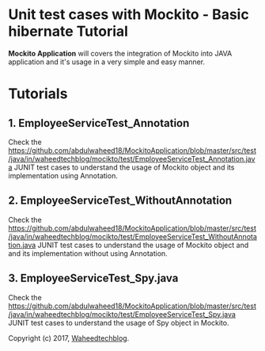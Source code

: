 Unit test cases with Mockito - Basic hibernate Tutorial 
==============================================

**Mockito Application** will covers the integration of Mockito into JAVA application and it's usage in a very simple and easy manner.

# Tutorials

## 1. EmployeeServiceTest_Annotation
Check the https://github.com/abdulwaheed18/MockitoApplication/blob/master/src/test/java/in/waheedtechblog/mocikto/test/EmployeeServiceTest_Annotation.java JUNIT test cases to understand the usage of Mockito object and its implementation using Annotation.

## 2. EmployeeServiceTest_WithoutAnnotation
Check the https://github.com/abdulwaheed18/MockitoApplication/blob/master/src/test/java/in/waheedtechblog/mocikto/test/EmployeeServiceTest_WithoutAnnotation.java JUNIT test cases to understand the usage of Mockito object and and its implementation without using Annotation.

## 3. EmployeeServiceTest_Spy.java
Check the https://github.com/abdulwaheed18/MockitoApplication/blob/master/src/test/java/in/waheedtechblog/mocikto/test/EmployeeServiceTest_Spy.java JUNIT test cases to understand the usage of Spy object in Mockito.

Copyright (c) 2017, [Waheedtechblog](http://www.waheedtechblog.in/).
